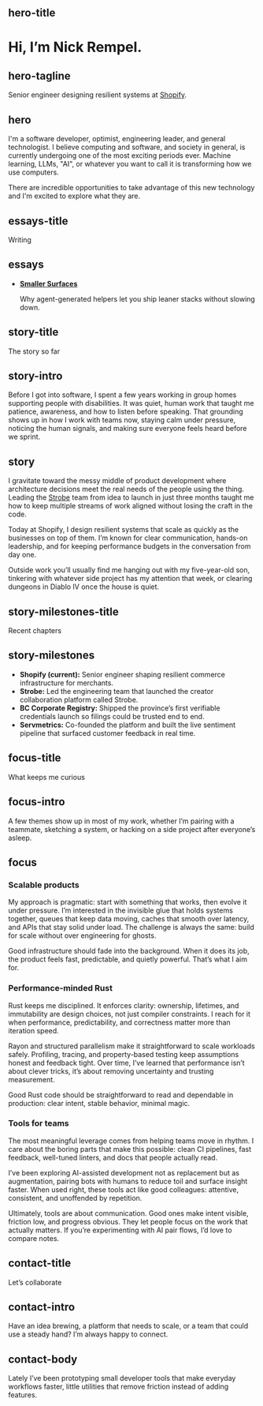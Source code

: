 ## hero-title
# Hi, I’m Nick Rempel.

## hero-tagline
 Senior engineer designing resilient systems at [Shopify](https://shopify.com).

## hero
I'm a software developer, optimist, engineering leader, and general technologist. I believe computing and software, and society in general, is currently undergoing one of the most exciting periods ever. Machine learning, LLMs, "AI", or whatever you want to call it is transforming how we use computers.

There are incredible opportunities to take advantage of this new technology and I'm excited to explore what they are.

## essays-title
Writing

## essays
- **[Smaller Surfaces](smaller-surfaces.html)**

  Why agent-generated helpers let you ship leaner stacks without slowing down.

## story-title
The story so far

## story-intro
Before I got into software, I spent a few years working in group homes supporting people with disabilities. It was quiet, human work that taught me patience, awareness, and how to listen before speaking. That grounding shows up in how I work with teams now, staying calm under pressure, noticing the human signals, and making sure everyone feels heard before we sprint.

## story
I gravitate toward the messy middle of product development where architecture decisions meet the real needs of the people using the thing. Leading the [Strobe](https://strobe.app) team from idea to launch in just three months taught me how to keep multiple streams of work aligned without losing the craft in the code.

Today at Shopify, I design resilient systems that scale as quickly as the businesses on top of them. I’m known for clear communication, hands-on leadership, and for keeping performance budgets in the conversation from day one.

Outside work you’ll usually find me hanging out with my five-year-old son, tinkering with whatever side project has my attention that week, or clearing dungeons in Diablo IV once the house is quiet.

## story-milestones-title
Recent chapters

## story-milestones
- **Shopify (current):** Senior engineer shaping resilient commerce infrastructure for merchants.
- **Strobe:** Led the engineering team that launched the creator collaboration platform called Strobe.
- **BC Corporate Registry:** Shipped the province’s first verifiable credentials launch so filings could be trusted end to end.
- **Servmetrics:** Co-founded the platform and built the live sentiment pipeline that surfaced customer feedback in real time.


## focus-title
What keeps me curious

## focus-intro
A few themes show up in most of my work, whether I’m pairing with a teammate, sketching a system, or hacking on a side project after everyone’s asleep.

## focus
### Scalable products
My approach is pragmatic: start with something that works, then evolve it under pressure. I’m interested in the invisible glue that holds systems together, queues that keep data moving, caches that smooth over latency, and APIs that stay solid under load. The challenge is always the same: build for scale without over engineering for ghosts.

Good infrastructure should fade into the background. When it does its job, the product feels fast, predictable, and quietly powerful. That’s what I aim for.

### Performance-minded Rust
Rust keeps me disciplined. It enforces clarity: ownership, lifetimes, and immutability are design choices, not just compiler constraints. I reach for it when performance, predictability, and correctness matter more than iteration speed.

Rayon and structured parallelism make it straightforward to scale workloads safely. Profiling, tracing, and property-based testing keep assumptions honest and feedback tight. Over time, I’ve learned that performance isn’t about clever tricks, it’s about removing uncertainty and trusting measurement.

Good Rust code should be straightforward to read and dependable in production: clear intent, stable behavior, minimal magic.

### Tools for teams
The most meaningful leverage comes from helping teams move in rhythm. I care about the boring parts that make this possible: clean CI pipelines, fast feedback, well-tuned linters, and docs that people actually read.

I’ve been exploring AI-assisted development not as replacement but as augmentation, pairing bots with humans to reduce toil and surface insight faster. When used right, these tools act like good colleagues: attentive, consistent, and unoffended by repetition.

Ultimately, tools are about communication. Good ones make intent visible, friction low, and progress obvious. They let people focus on the work that actually matters. If you’re experimenting with AI pair flows, I’d love to compare notes.

## contact-title
Let’s collaborate

## contact-intro
Have an idea brewing, a platform that needs to scale, or a team that could use a steady hand? I’m always happy to connect.

## contact-body
Lately I’ve been prototyping small developer tools that make everyday workflows faster, little utilities that remove friction instead of adding features.
